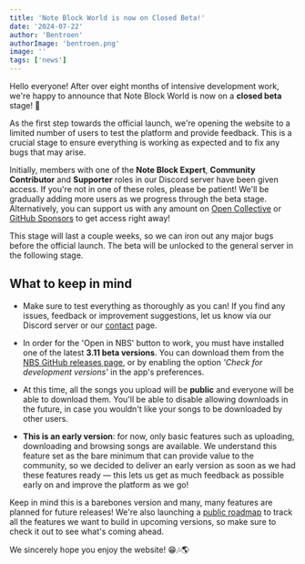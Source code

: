 ```yaml
---
title: 'Note Block World is now on Closed Beta!'
date: '2024-07-22'
author: 'Bentroen'
authorImage: 'bentroen.png'
image: ''
tags: ['news']
---
```


Hello everyone! After over eight months of intensive development work, we're happy to announce that Note Block World is now on a **closed beta** stage! 🎉

As the first step towards the official launch, we're opening the website to a limited number of users to test the platform and provide feedback. This is a crucial stage to ensure everything is working as expected and to fix any bugs that may arise.

Initially, members with one of the **Note Block Expert**, **Community Contributor** and **Supporter** roles in our Discord server have been given access. If you're not in one of these roles, please be patient! We'll be gradually adding more users as we progress through the beta stage. Alternatively, you can support us with any amount on [Open Collective](https://opencollective.com/noteblockworld) or [GitHub Sponsors](https://github.com/sponsors/OpenNBS) to get access right away!

This stage will last a couple weeks, so we can iron out any major bugs before the official launch. The beta will be unlocked to the general server in the following stage.

## What to keep in mind

- Make sure to test everything as thoroughly as you can! If you find any issues, feedback or improvement suggestions, let us know via our Discord server or our [contact](/contact) page.

- In order for the 'Open in NBS' button to work, you must have installed one of the latest **3.11 beta versions**. You can download them from the [NBS GitHub releases page](https://github.com/OpenNBS/OpenNoteBlockStudio/releases), or by enabling the option _'Check for development versions'_ in the app's preferences.

- At this time, all the songs you upload will be **public** and everyone will be able to download them. You'll be able to disable allowing downloads in the future, in case you wouldn't like your songs to be downloaded by other users.

- **This is an early version**: for now, only basic features such as uploading, downloading and browsing songs are available. We understand this feature set as the bare minimum that can provide value to the community, so we decided to deliver an early version as soon as we had these features ready — this lets us get as much feedback as possible early on and improve the platform as we go!

Keep in mind this is a barebones version and many, many features are planned for future releases! We're also launching a [public roadmap](https://github.com/orgs/OpenNBS/projects/4) to track all the features we want to build in upcoming versions, so make sure to check it out to see what's coming ahead.

We sincerely hope you enjoy the website! 😁🎶🌎
